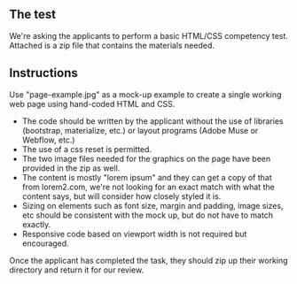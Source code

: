 ## The test
We're asking the applicants to perform a basic HTML/CSS competency test. Attached is a zip file that contains the materials needed. 

## Instructions
Use "page-example.jpg" as a mock-up example to create a single working web page using hand-coded HTML and CSS.

 * The code should be written by the applicant without the use of libraries (bootstrap, materialize, etc.) or layout programs (Adobe Muse or Webflow, etc.) 
 * The use of a css reset is permitted. 
 * The two image files needed for the graphics on the page have been provided in the zip as well. 
 * The content is mostly "lorem ipsum" and they can get a copy of that from lorem2.com, we're not looking for an exact match with what the content says, but will consider how closely styled it is. 
 * Sizing on elements such as font size, margin and padding, image sizes, etc should be consistent with the mock up, but do not have to match exactly. 
 * Responsive code based on viewport width is not required but encouraged. 

Once the applicant has completed the task, they should zip up their working directory and return it for our review. 
